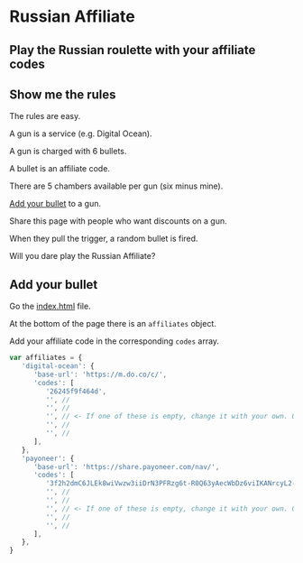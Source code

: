 # Russian Affiliate

## Play the Russian roulette with your affiliate codes

## Show me the rules

The rules are easy.

A gun is a service (e.g. Digital Ocean).

A gun is charged with 6 bullets.

A bullet is an affiliate code.

There are 5 chambers available per gun (six minus mine).

[Add your bullet](#add-your-bullet) to a gun.

Share this page with people who want discounts on a gun.

When they pull the trigger, a random bullet is fired.

Will you dare play the Russian Affiliate?

## Add your bullet

Go the [index.html](https://github.com/gamwe6/russian-affiliate/blob/gh-pages/index.html) file.

At the bottom of the page there is an ``affiliates`` object.

Add your affiliate code in the corresponding ``codes`` array.

```javascript
var affiliates = {
   'digital-ocean': {
      'base-url': 'https://m.do.co/c/',
      'codes': [
         '26245f9f464d',
         '', //
         '', //
         '', // <- If one of these is empty, change it with your own. Once.
         '', //
         '', //
      ],
   },
   'payoneer': {
      'base-url': 'https://share.payoneer.com/nav/',
      'codes': [
         '3f2h2dmC6JLEk8wiVwzw3iiDrN3PFRzg6t-R0Q63yAecWbDz6viIKANrcyL2-K3igCtAUmPa1_d4VBTP-Q-WUA2',
         '', //
         '', //
         '', // <- If one of these is empty, change it with your own. Once.
         '', //
         '', //
      ],
   },
}
```
